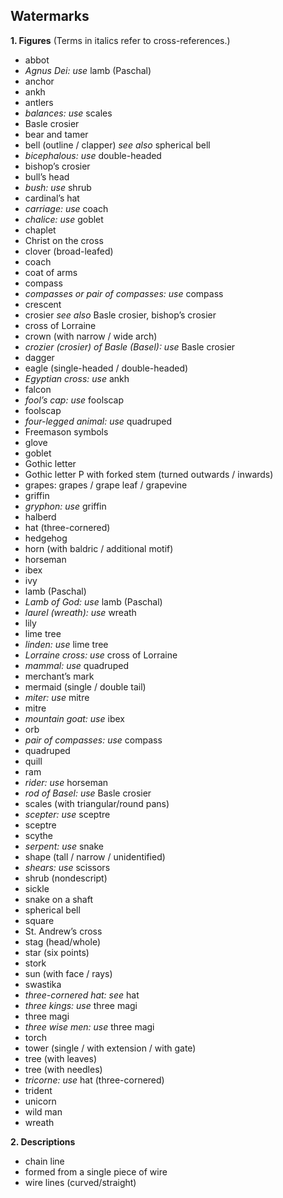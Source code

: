 <jointfile>

## Watermarks

**1. Figures** (Terms in italics refer to cross-references.)

- abbot
- _Agnus Dei: use_ lamb (Paschal)
- anchor
- ankh
- antlers
- _balances: use_ scales
- Basle crosier
- bear and tamer
- bell (outline / clapper) _see also_ spherical bell
- _bicephalous: use_ double-headed
- bishop’s crosier
- bull’s head
- _bush: use_ shrub
- cardinal’s hat
- _carriage: use_ coach
- _chalice: use_ goblet
- chaplet
- Christ on the cross
- clover (broad-leafed)
- coach
- coat of arms
- compass
- _compasses or pair of compasses: use_ compass
- crescent
- crosier _see also_ Basle crosier, bishop’s crosier
- cross of Lorraine
- crown (with narrow / wide arch)
- _crozier (crosier) of Basle (Basel): use_ Basle crosier
- dagger
- eagle (single-headed / double-headed)
- _Egyptian cross: use_ ankh
- falcon
- _fool’s cap: use_ foolscap
- foolscap
- _four-legged animal: use_ quadruped
- Freemason symbols
- glove
- goblet
- Gothic letter
- Gothic letter P with forked stem (turned outwards / inwards)
- grapes: grapes / grape leaf / grapevine
- griffin
- _gryphon: use_ griffin
- halberd
- hat (three-cornered)
- hedgehog
- horn (with baldric / additional motif)
- horseman
- ibex
- ivy
- lamb (Paschal)
- _Lamb of God: use_ lamb (Paschal)
- _laurel (wreath): use_ wreath
- lily
- lime tree
- _linden: use_ lime tree
- _Lorraine cross: use_ cross of Lorraine
- _mammal: use_ quadruped
- merchant’s mark
- mermaid (single / double tail)
- _miter: use_ mitre
- mitre
- _mountain goat: use_ ibex
- orb
- _pair of compasses: use_ compass
- quadruped
- quill
- ram
- _rider: use_ horseman
- _rod of Basel: use_ Basle crosier
- scales (with triangular/round pans)
- _scepter: use_ sceptre
- sceptre
- scythe
- _serpent: use_ snake
- shape (tall / narrow / unidentified)
- _shears: use_ scissors
- shrub (nondescript)
- sickle
- snake on a shaft
- spherical bell
- square
- St. Andrew’s cross
- stag (head/whole)
- star (six points)
- stork
- sun (with face / rays)
- swastika
- _three-cornered hat: see_ hat
- _three kings: use_ three magi
- three magi
- _three wise men: use_ three magi
- torch
- tower (single / with extension / with gate)
- tree (with leaves)
- tree (with needles)
- _tricorne: use_ hat (three-cornered)
- trident
- unicorn
- wild man
- wreath

**2. Descriptions**

- chain line
- formed from a single piece of wire
- wire lines (curved/straight)
